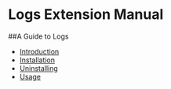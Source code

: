 # Logs Extension Manual
##A Guide to Logs

* [Introduction](/manuals/logs/introduction)
* [Installation](/manuals/logs/installation)
* [Uninstalling](/manuals/logs/uninstalling)
* [Usage](/manuals/logs/usage)
